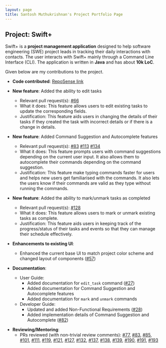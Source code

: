 ```yaml
---
layout: page
title: Santosh Muthukrishnan's Project Portfolio Page
---
```


## Project: Swift+

Swift+ is a **project management application** designed to help software engineering (SWE) project leads in tracking their daily
interactions with contacts. The user interacts with Swift+ mainly through a Command Line Interface (CLI). The application is
written in **Java** and has about **10k LoC**.

Given below are my contributions to the project.

- **Code contributed**: [RepoSense link](https://nus-cs2103-ay2223s1.github.io/tp-dashboard/?search=santosh3007&breakdown=true&sort=groupTitle&sortWithin=title&since=2022-09-16&timeframe=commit&mergegroup=&groupSelect=groupByRepos&checkedFileTypes=docs~functional-code~test-code~other)

* **New feature**: Added the ability to edit tasks

  - Relevant pull request(s): [#66](https://github.com/AY2223S1-CS2103T-T12-2/tp/pull/66)
  - What it does: This feature allows users to edit existing tasks to update the corresponding fields.
  - Justification: This feature aids users in changing the details of their tasks if they created the task with incorrect details or if there is a change in details.

* **New feature**: Added Command Suggestion and Autocomplete features

  - Relevant pull request(s): [#83](https://github.com/AY2223S1-CS2103T-T12-2/tp/pull/83) [#113](https://github.com/AY2223S1-CS2103T-T12-2/tp/pull/113) [#134](https://github.com/AY2223S1-CS2103T-T12-2/tp/pull/134)
  - What it does: This feature prompts users with command suggestions depending on the current user input. It also allows them to autocomplete their commands depending on the command suggestion.
  - Justification: This feature make typing commands faster for users and helps new users get familiarised with the commands. It also lets the users know if their commands are valid as they type without running the commands.

* **New feature**: Added the ability to mark/unmark tasks as completed

  - Relevant pull request(s): [#128](https://github.com/AY2223S1-CS2103T-T12-2/tp/pull/128)
  - What it does: This feature allows users to mark or unmark existing tasks as complete.
  - Justification: This feature aids users in keeping track of the progress/status of their tasks and events so that they can manage their schedule effectively.

* **Enhancements to existing UI**:

  - Enhanced the current base UI to match project color scheme and changed layout of components ([#57](https://github.com/AY2223S1-CS2103T-T12-2/tp/pull/57))

* **Documentation**:
  - User Guide:
    - Added documentation for `edit_task` command ([#27](https://github.com/AY2223S1-CS2103T-T12-2/tp/pull/27))
    - Added documentation for Command Suggestion and Autocomplete features
    - Added documentation for `mark` and `unmark` commands
  - Developer Guide:
    - Updated and added Non-Functional Requirements ([#28](https://github.com/AY2223S1-CS2103T-T12-2/tp/pull/28))
    - Added implementation details of Command Suggestion and Autocomplete ([#82](https://github.com/AY2223S1-CS2103T-T12-2/tp/pull/82))

<!-- * **Project management**: to be added soon -->

- **Reviewing/Mentoring**:
  - PRs reviewed (with non-trivial review comments): [#77](https://github.com/AY2223S1-CS2103T-T12-2/tp/pull/77), [#83](https://github.com/AY2223S1-CS2103T-T12-2/tp/pull/83), [#85](https://github.com/AY2223S1-CS2103T-T12-2/tp/pull/85), [#101](https://github.com/AY2223S1-CS2103T-T12-2/tp/pull/101), [#111](https://github.com/AY2223S1-CS2103T-T12-2/tp/pull/111), [#119](https://github.com/AY2223S1-CS2103T-T12-2/tp/pull/119), [#121](https://github.com/AY2223S1-CS2103T-T12-2/tp/pull/121), [#127](https://github.com/AY2223S1-CS2103T-T12-2/tp/pull/127), [#132](https://github.com/AY2223S1-CS2103T-T12-2/tp/pull/132), [#137](https://github.com/AY2223S1-CS2103T-T12-2/tp/pull/137), [#138](https://github.com/AY2223S1-CS2103T-T12-2/tp/pull/138), [#139](https://github.com/AY2223S1-CS2103T-T12-2/tp/pull/139), [#190](https://github.com/AY2223S1-CS2103T-T12-2/tp/pull/190), [#191](https://github.com/AY2223S1-CS2103T-T12-2/tp/pull/191), [#193](https://github.com/AY2223S1-CS2103T-T12-2/tp/pull/193)
